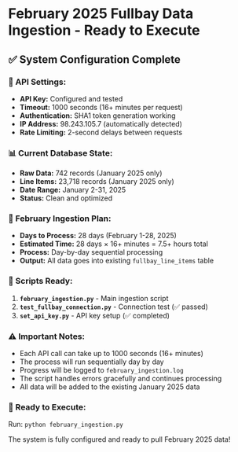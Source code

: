 # February 2025 Fullbay Data Ingestion - Ready to Execute

## ✅ System Configuration Complete

### 🔧 API Settings:
- **API Key:** Configured and tested
- **Timeout:** 1000 seconds (16+ minutes per request)
- **Authentication:** SHA1 token generation working
- **IP Address:** 98.243.105.7 (automatically detected)
- **Rate Limiting:** 2-second delays between requests

### 📊 Current Database State:
- **Raw Data:** 742 records (January 2025 only)
- **Line Items:** 23,718 records (January 2025 only)
- **Date Range:** January 2-31, 2025
- **Status:** Clean and optimized

### 🚀 February Ingestion Plan:
- **Days to Process:** 28 days (February 1-28, 2025)
- **Estimated Time:** 28 days × 16+ minutes = 7.5+ hours total
- **Process:** Day-by-day sequential processing
- **Output:** All data goes into existing `fullbay_line_items` table

### 📁 Scripts Ready:
1. **`february_ingestion.py`** - Main ingestion script
2. **`test_fullbay_connection.py`** - Connection test (✅ passed)
3. **`set_api_key.py`** - API key setup (✅ completed)

### ⚠️ Important Notes:
- Each API call can take up to 1000 seconds (16+ minutes)
- The process will run sequentially day by day
- Progress will be logged to `february_ingestion.log`
- The script handles errors gracefully and continues processing
- All data will be added to the existing January 2025 data

### 🎯 Ready to Execute:
Run: `python february_ingestion.py`

The system is fully configured and ready to pull February 2025 data!
